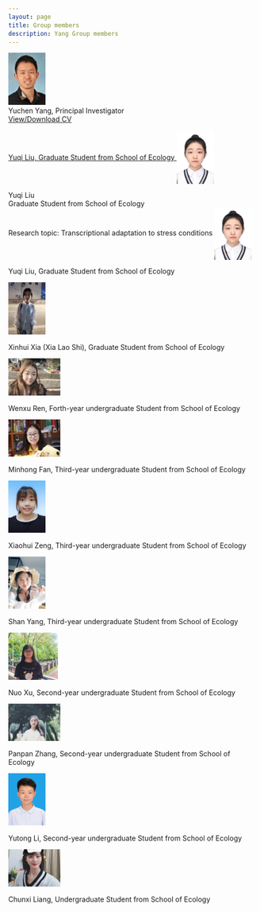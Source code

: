 ```yaml
---
layout: page
title: Group members
description: Yang Group members
---
```


<div class="container">
    <div class="row-fluid">
        <div class="span2">
        <a href="../assets/Yuchen.jpg">
            <img src="../assets/Yuchen.jpg" height="105" width="75" title="Yuchen Yang" alt="Yuchen Yang"/>
        </a>
        </div>
    </div>
</div>

<div class="cv">
	Yuchen Yang, Principal Investigator <br/>
	<a href="../assets/Curriculum Vitae_Yuchen_Yang.pdf" title="Download CV as PDF">View/Download CV</a> <br/>
</div>

<br/>

<div class="container">
    <div class="row-fluid">
        <div class="span2">
        <a href="../assets/Yuqi.jpeg">
            Yuqi Liu, Graduate Student from School of Ecology <img valign="middle" src="../assets/Yuqi.jpeg" height="105" width="75" title="Yuqi Liu" alt="Yuqi Liu"/> 
        </a>
        </div>
    </div>
</div>


Yuqi Liu <br/> Graduate Student from School of Ecology <br/> Research topic: Transcriptional adaptation to stress conditions <img valign="middle" src="../assets/Yuqi.jpeg" height="105" width="75" title="Yuqi Liu" alt="Yuqi Liu"/> 

Yuqi Liu, Graduate Student from School of Ecology

<div class="container">
    <div class="row-fluid">
        <div class="span2">
        <a href="../assets/Xinhui_new.jpeg">
            <img src="../assets/Xinhui_new.jpeg" height="105" width="75" title="Xinhui Xia" alt="Xinhui Xia"/>
        </a>
        </div>
    </div>
</div>

Xinhui Xia (Xia Lao Shi), Graduate Student from School of Ecology

<div class="container">
    <div class="row-fluid">
        <div class="span2">
        <a href="../assets/Wenxu.jpeg">
            <img src="../assets/Wenxu.jpeg" height="75" width="105" title="Wenxu Ren" alt="Wenxu Ren"/>
        </a>
        </div>
    </div>
</div>

Wenxu Ren, Forth-year undergraduate Student from School of Ecology

<div class="container">
    <div class="row-fluid">
        <div class="span2">
        <a href="../assets/Minhong.jpeg">
            <img src="../assets/Minhong.jpeg" height="75" width="105" title="Minhong Fan" alt="Minhong Fan"/>
        </a>
        </div>
    </div>
</div>

Minhong Fan, Third-year undergraduate Student from School of Ecology

<div class="container">
    <div class="row-fluid">
        <div class="span2">
        <a href="../assets/Xiaohui.jpeg">
            <img src="../assets/Xiaohui.jpeg" height="105" width="75" title="Xiaohui Zeng" alt="Xiaohui Zeng"/>
        </a>
        </div>
    </div>
</div>

Xiaohui Zeng, Third-year undergraduate Student from School of Ecology

<div class="container">
    <div class="row-fluid">
        <div class="span2">
        <a href="../assets/Shan.jpeg">
            <img src="../assets/Shan.jpeg" height="105" width="75" title="Shan Yang" alt="Shan Yang"/>
        </a>
        </div>
    </div>
</div>

Shan Yang, Third-year undergraduate Student from School of Ecology

<div class="container">
    <div class="row-fluid">
        <div class="span2">
        <a href="../assets/Nuo.jpeg">
            <img src="../assets/Nuo.jpeg" height="95" width="100" title="Nuo Xu" alt="Nuo Xu"/>
        </a>
        </div>
    </div>
</div>

Nuo Xu, Second-year undergraduate Student from School of Ecology

<div class="container">
    <div class="row-fluid">
        <div class="span2">
        <a href="../assets/Panpan.jpeg">
            <img src="../assets/Panpan.jpeg" height="75" width="105" title="Panpan Zhang" alt="Panpan Zhang"/>
        </a>
        </div>
    </div>
</div>

Panpan Zhang, Second-year undergraduate Student from School of Ecology

<div class="container">
    <div class="row-fluid">
        <div class="span2">
        <a href="../assets/Yutong.jpeg">
            <img src="../assets/Yutong.jpeg" height="105" width="75" title="Yutong Li" alt="Yutong Li"/>
        </a>
        </div>
    </div>
</div>

Yutong Li, Second-year undergraduate Student from School of Ecology

<div class="container">
    <div class="row-fluid">
        <div class="span2">
        <a href="../assets/Chunqian.jpeg">
            <img src="../assets/Chunqian.jpeg" height="75" width="105" title="Chunxi Liang" alt="Chunxi Liang"/>
        </a>
        </div>
    </div>
</div>

Chunxi Liang, Undergraduate Student from School of Ecology

<br/>


